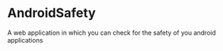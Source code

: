 # AndroidSafety
A web application in which you can check for the safety of you android applications
